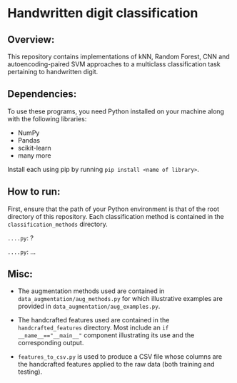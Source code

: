 # Handwritten digit classification

## Overview:
This repository contains implementations of kNN, Random Forest, CNN and autoencoding-paired SVM approaches to a multiclass classification task pertaining to handwritten digit.

## Dependencies:
To use these programs, you need Python installed on your machine along with the following libraries:
- NumPy
- Pandas
- scikit-learn
- many more

Install each using pip by running `pip install <name of library>`.

## How to run:
First, ensure that the path of your Python environment is that of the root directory of this repository. Each classification method is contained in the `classification_methods` directory.

`....py`: ?

`....py`: ...

## Misc:
- The augmentation methods used are contained in `data_augmentation/aug_methods.py` for which illustrative examples are provided in `data_augmentation/aug_examples.py`.

- The handcrafted features used are contained in the `handcrafted_features` directory. Most include an `if __name__=="__main__"` component illustrating its use and the corresponding output.

- `features_to_csv.py` is used to produce a CSV file whose columns are the handcrafted features applied to the raw data (both training and testing).